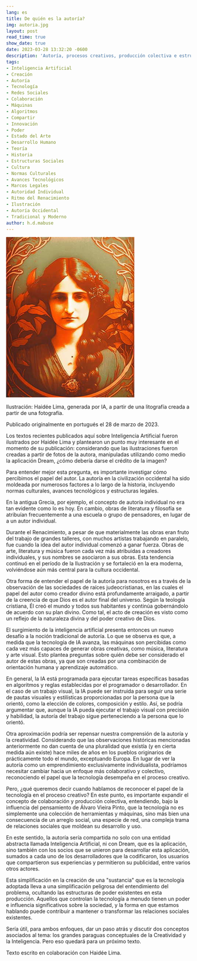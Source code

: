```yaml
---
lang: es
title: De quién es la autoría?
img: autoria.jpg
layout: post
read_time: true
show_date: true
date: 2023-03-28 13:32:20 -0600
description: 'Autoría, procesos creativos, producción colectiva e estructuras sociales.'
tags:
- Inteligencia Artificial  
- Creación  
- Autoría  
- Tecnología  
- Redes Sociales  
- Colaboración  
- Máquinas  
- Algoritmos  
- Compartir  
- Innovación  
- Poder  
- Estado del Arte  
- Desarrollo Humano  
- Teoría  
- Historia  
- Estructuras Sociales  
- Cultura  
- Normas Culturales  
- Avances Tecnológicos  
- Marcos Legales  
- Autoridad Individual  
- Ritmo del Renacimiento  
- Ilustración
- Autoría Occidental  
- Tradicional y Moderno  
author: h.d.mabuse
---
```


![Ilustración: Haidée Lima, generada por IA, a partir de una litografía creada a partir de una fotografía.](./assets/img/autoria.jpg)

Ilustración: Haidée Lima, generada por IA, a partir de una litografía creada a partir de una fotografía.

Publicado originalmente en portugués el 28 de marzo de 2023.

Los textos recientes publicados aquí sobre Inteligencia Artificial fueron ilustrados por Haidée Lima y plantearon un punto muy interesante en el momento de su publicación: considerando que las ilustraciones fueron creadas a partir de fotos de la autora, manipuladas utilizando como medio la aplicación Dream, ¿cómo debería darse el crédito de la imagen?

Para entender mejor esta pregunta, es importante investigar cómo percibimos el papel del autor. La autoría en la civilización occidental ha sido moldeada por numerosos factores a lo largo de la historia, incluyendo normas culturales, avances tecnológicos y estructuras legales.

En la antigua Grecia, por ejemplo, el concepto de autoría individual no era tan evidente como lo es hoy. En cambio, obras de literatura y filosofía se atribuían frecuentemente a una escuela o grupo de pensadores, en lugar de a un autor individual.

Durante el Renacimiento, a pesar de que materialmente las obras eran fruto del trabajo de grandes talleres, con muchos artistas trabajando en paralelo, fue cuando la idea del autor individual comenzó a ganar fuerza. Obras de arte, literatura y música fueron cada vez más atribuidas a creadores individuales, y sus nombres se asociaron a sus obras. Esta tendencia continuó en el período de la Ilustración y se fortaleció en la era moderna, volviéndose aún más central para la cultura occidental.

Otra forma de entender el papel de la autoría para nosotros es a través de la observación de las sociedades de raíces judeocristianas, en las cuales el papel del autor como creador divino está profundamente arraigado, a partir de la creencia de que Dios es el autor final del universo. Según la teología cristiana, Él creó el mundo y todos sus habitantes y continúa gobernándolo de acuerdo con su plan divino. Como tal, el acto de creación es visto como un reflejo de la naturaleza divina y del poder creativo de Dios.

El surgimiento de la inteligencia artificial presenta entonces un nuevo desafío a la noción tradicional de autoría. Lo que se observa es que, a medida que la tecnología de IA avanza, las máquinas son percibidas como cada vez más capaces de generar obras creativas, como música, literatura y arte visual. Esto plantea preguntas sobre quién debe ser considerado el autor de estas obras, ya que son creadas por una combinación de orientación humana y aprendizaje automático.

En general, la IA está programada para ejecutar tareas específicas basadas en algoritmos y reglas establecidas por el programador o desarrollador. En el caso de un trabajo visual, la IA puede ser instruida para seguir una serie de pautas visuales y estilísticas proporcionadas por la persona que la orientó, como la elección de colores, composición y estilo. Así, se podría argumentar que, aunque la IA pueda ejecutar el trabajo visual con precisión y habilidad, la autoría del trabajo sigue perteneciendo a la persona que lo orientó.

Otra aproximación podría ser repensar nuestra comprensión de la autoría y la creatividad. Considerando que las observaciones históricas mencionadas anteriormente no dan cuenta de una pluralidad que existía (y en cierta medida aún existe) hace miles de años en los pueblos originarios de prácticamente todo el mundo, exceptuando Europa. En lugar de ver la autoría como un emprendimiento exclusivamente individualista, podríamos necesitar cambiar hacia un enfoque más colaborativo y colectivo, reconociendo el papel que la tecnología desempeña en el proceso creativo.

Pero, ¿qué queremos decir cuando hablamos de reconocer el papel de la tecnología en el proceso creativo? En este punto, es importante expandir el concepto de colaboración y producción colectiva, entendiendo, bajo la influencia del pensamiento de Álvaro Vieira Pinto, que la tecnología no es simplemente una colección de herramientas y máquinas, sino más bien una consecuencia de un arreglo social, una especie de red, una compleja trama de relaciones sociales que moldean su desarrollo y uso.

En este sentido, la autoría sería compartida no solo con una entidad abstracta llamada Inteligencia Artificial, ni con Dream, que es la aplicación, sino también con los socios que se unieron para desarrollar esta aplicación, sumados a cada uno de los desarrolladores que la codificaron, los usuarios que compartieron sus experiencias y permitieron su publicidad, entre varios otros actores.

Esta simplificación en la creación de una "sustancia" que es la tecnología adoptada lleva a una simplificación peligrosa del entendimiento del problema, ocultando las estructuras de poder existentes en esta producción. Aquellos que controlan la tecnología a menudo tienen un poder e influencia significativos sobre la sociedad, y la forma en que estamos hablando puede contribuir a mantener o transformar las relaciones sociales existentes.

Sería útil, para ambos enfoques, dar un paso atrás y discutir dos conceptos asociados al tema: los grandes paraguas conceptuales de la Creatividad y la Inteligencia. Pero eso quedará para un próximo texto.

Texto escrito en colaboración con Haidée Lima.
